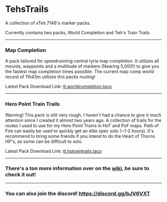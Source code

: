 # TehsTrails
A collection of xTeh.7146's marker packs. 

Currently contains two packs, World Completion and Teh's Train Trails

***

### Map Completion 
A pack tailored for speedrunning central tyria map completion. It utilizes all mounts, waypoints and a multitude of markers (Nearing 5,000!) to give you the fastest map completion times possible. The current map comp world record of 11h43m utilizes this packs routing!

Latest Pack Download Link: [tt.worldcompletion.taco](https://github.com/xrandox/TehsTrails/raw/main/World%20Completion/tt.worldcompletion.taco)

***
### Hero Point Train Trails
Warning! This pack is still very rough, I haven't had a chance to give it much attention since I created it almost two years ago.
A collection of trails for the routes I used to use for my Hero Point Trains in HoT and PoF maps. Path of Fire can easily be used to quickly get an elite spec solo (~1-2 hours). It's recommend to bring some friends if you intend to do the Heart of Thorns HP's, as some can be difficult to solo. 

Latest Pack Download Link: [tt.hptraintrails.taco](https://github.com/xrandox/TehsTrails/raw/main/HP%20Train%20Trails/tt.hptraintrails.taco)

***

### There's a ton more information over on the [wiki](https://github.com/xrandox/TehsTrails/wiki), be sure to check it out!

***

### You can also join the discord! https://discord.gg/bJV6VXT
